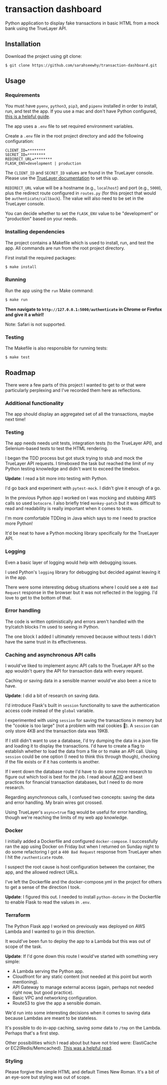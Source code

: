# transaction dashboard

Python application to display fake transactions in basic HTML from a mock bank using the TrueLayer API.

## Installation

Download the project using git clone:

```bash
$ git clone https://github.com/sarahseewhy/transaction-dashboard.git
```

## Usage

### Requirements

You must have `pyenv`, `python3`, `pip3`, and `pipenv` installed in order to install, run, and test the app. If you use a mac and don't have Python configured, [this is a helpful guide](https://opensource.com/article/19/5/python-3-default-mac).

The app uses a `.env` file to set required environment variables.

Create a `.env` file in the root project directory and add the following configuration:

```text
CLIENT_ID=********
SECRET_ID=********
REDIRECT_URL=********
FLASK_ENV=development | production 
```

The `CLIENT_ID` and `SECRET_ID` values are found in the TrueLayer console. Please use the [TrueLayer documentation](https://docs.truelayer.com/#overview) to set this up.

`REDIRECT_URL` value will be a hostname (e.g., `localhost`) and port (e.g., `5000`), plus the redirect route configured in `routes.py` (for this project that would be `authenticate/callback`). The value will also need to be set in the TrueLayer console.

You can decide whether to set the `FLASK_ENV` value to be "development" or "production" based on your needs.

### Installing dependencies

The project contains a Makefile which is used to install, run, and test the app. All commands are run from the root project directory.

First install the required packages:

```bash
$ make install
```

### Running

Run the app using the `run` Make command:

```bash
$ make run
```

**Then navigate to `http://127.0.0.1:5000/authenticate` in Chrome or Firefox and give it a whirl!**

Note: Safari is not supported.

### Testing
The Makefile is also responsible for running tests:

```bash
$ make test
```

## Roadmap

There were a few parts of this project I wanted to get to or that were particularly perplexing and I've recorded them here as reflections. 

### Additional functionality

The app should display an aggregated set of all the transactions, maybe next time!

### Testing

The app needs needs unit tests, integration tests (to the TrueLayer API), and Selenium-based tests to test the HTML rendering.

I began the TDD process but got stuck trying to stub and mock the TrueLayer API requests. I timeboxed the task but reached the limit of my Python testing knowledge and didn't want to exceed the timebox.

**Update**: I read a bit more into testing with Python.

I'd go back and experiment with `pytest-mock`. I didn't give it enough of a go.

In the previous Python app I worked on I was mocking and stubbing AWS calls so used `botocore`. I also briefly tried `monkey-patch` but it was difficult to read and readability is really important when it comes to tests.

I'm more comfortable TDDing in Java which says to me I need to practice more Python!

It'd be neat to have a Python mocking library specifically for the TrueLayer API.

### Logging

Even a basic layer of logging would help with debugging issues.

I used Python's `logging` library for debugging but decided against leaving it in the app.

There were some interesting debug situations where I could see a `400 Bad Request` response in the browser but it was not reflected in the logging. I'd love to get to the bottom of that.

### Error handling

The code is written optimistically and errors aren't handled with the try/catch blocks I'm used to seeing in Python.

The one block I added I ultimately removed because without tests I didn't have the same trust in its effectiveness.

### Caching and asynchronous API calls

I would've liked to implement async API calls to the TrueLayer API so the app wouldn't query the API for transaction data with every request.

Caching or saving data in a sensible manner would've also been a nice to have.

**Update**: I did a bit of research on saving data.

I'd introduce Flask's built in `session` functionality to save the authentication access code instead of the `global` variable.

I experimented with using `session` for saving the transactions in memory but the "cookie is too large" (not a problem with real cookies 🍪). A `session` can only store 4KB and the transaction data was 19KB. 

If I still didn't want to use a database, I'd try dumping the data in a json file and loading it to display the transactions. I'd have to create a flag to establish whether to load the data from a file or to make an API call. Using `session` could be one option (I need to think this through though), checking if the file exists or if it has contents is another.

If I went down the database route I'd have to do some more research to figure out which tool is best for the job. I read about [ACID](https://en.wikipedia.org/wiki/ACID) and best practices for financial transaction databases, but I need to do more research.

Regarding asynchronous calls, I confused two concepts: saving the data and error handling. My brain wires got crossed.

Using TrueLayer's `async=true` flag would be useful for error handling, though we're reaching the limits of my web app knowledge.

### Docker

I initially added a Dockerfile and configured `docker-compose`. I successfully ran the app using Docker on Friday but when I returned on Sunday night to do some refactoring I got a `400 Bad Request` response from TrueLayer when I hit the `/authenticate` route.

I suspect the root cause is host configuration between the container, the app, and the allowed redirect URLs.

I've left the Dockerfile and the docker-compose.yml in the project for others to get a sense of the direction I took.

**Update**: I figured this out. I needed to install `python-dotenv` in the Dockerfile to enable Flask to read the values in `.env`. 

### Terraform

The Python Flask app I worked on previously was deployed on AWS Lambda and I wanted to go in this direction.

It would've been fun to deploy the app to a Lambda but this was out of scope of the task. 

**Update**: If I'd gone down this route I would've started with something very simple: 

- A Lambda serving the Python app.
- Cloudfront for any static content (not needed at this point but worth mentioning).
- API Gateway to manage external access (again, perhaps not needed right now, but good practice).
- Basic VPC and networking configuration.
- Route53 to give the app a sensible domain.

We'd run into some interesting decisions when it comes to saving data because Lambdas are meant to be stateless. 

It's possible to do in-app caching, saving _some_ data to `/tmp` on the Lambda. Perhaps that's a first step.

Other possibilities which I read about but have not tried were: ElastiCache or EC2(Redis/Memcached). [This was a helpful read](https://blog.thundra.io/caching-with-aws-serverless-applications).

### Styling

Please forgive the simple HTML and default Times New Roman. It's a bit of an eye-sore but styling was out of scope.